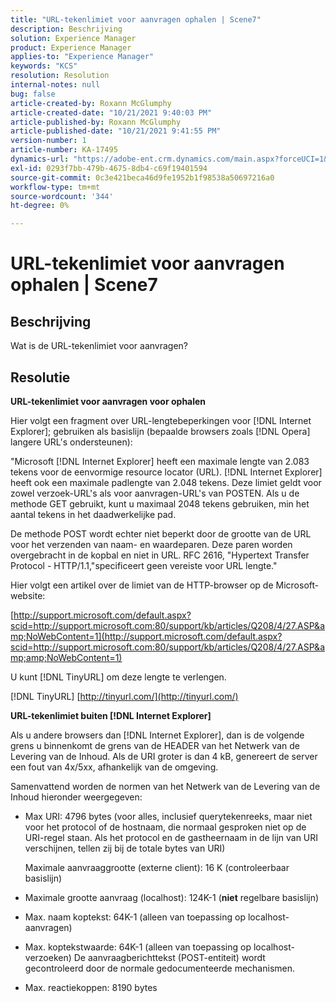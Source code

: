 ```yaml
---
title: "URL-tekenlimiet voor aanvragen ophalen | Scene7"
description: Beschrijving
solution: Experience Manager
product: Experience Manager
applies-to: "Experience Manager"
keywords: "KCS"
resolution: Resolution
internal-notes: null
bug: false
article-created-by: Roxann McGlumphy
article-created-date: "10/21/2021 9:40:03 PM"
article-published-by: Roxann McGlumphy
article-published-date: "10/21/2021 9:41:55 PM"
version-number: 1
article-number: KA-17495
dynamics-url: "https://adobe-ent.crm.dynamics.com/main.aspx?forceUCI=1&pagetype=entityrecord&etn=knowledgearticle&id=6a89cf70-b732-ec11-b6e5-000d3a5ba97a"
exl-id: 0293f7bb-479b-4675-8db4-c69f19401594
source-git-commit: 0c3e421beca46d9fe1952b1f98538a50697216a0
workflow-type: tm+mt
source-wordcount: '344'
ht-degree: 0%

---
```


# URL-tekenlimiet voor aanvragen ophalen | Scene7

## Beschrijving


Wat is de URL-tekenlimiet voor aanvragen?


## Resolutie


<b>URL-tekenlimiet voor aanvragen voor ophalen</b>

Hier volgt een fragment over URL-lengtebeperkingen voor [!DNL Internet Explorer]; gebruiken als basislijn (bepaalde browsers zoals [!DNL Opera] langere URL&#39;s ondersteunen):

&quot;Microsoft [!DNL Internet Explorer] heeft een maximale lengte van 2.083 tekens voor de eenvormige resource locator (URL). [!DNL Internet Explorer] heeft ook een maximale padlengte van 2.048 tekens. Deze limiet geldt voor zowel verzoek-URL&#39;s als voor aanvragen-URL&#39;s van POSTEN. Als u de methode GET gebruikt, kunt u maximaal 2048 tekens gebruiken, min het aantal tekens in het daadwerkelijke pad.

De methode POST wordt echter niet beperkt door de grootte van de URL voor het verzenden van naam- en waardeparen. Deze paren worden overgebracht in de kopbal en niet in URL. RFC 2616, &quot;Hypertext Transfer Protocol - HTTP/1.1,&quot;specificeert geen vereiste voor URL lengte.&quot;

Hier volgt een artikel over de limiet van de HTTP-browser op de Microsoft-website:

[http://support.microsoft.com/default.aspx?scid=http://support.microsoft.com:80/support/kb/articles/Q208/4/27.ASP&amp;NoWebContent=1](http://support.microsoft.com/default.aspx?scid=http://support.microsoft.com:80/support/kb/articles/Q208/4/27.ASP&amp;amp;NoWebContent=1)

U kunt [!DNL TinyURL] om deze lengte te verlengen.

[!DNL TinyURL] [http://tinyurl.com/](http://tinyurl.com/)

<b>URL-tekenlimiet buiten [!DNL Internet Explorer]</b>

Als u andere browsers dan [!DNL Internet Explorer], dan is de volgende grens u binnenkomt de grens van de HEADER van het Netwerk van de Levering van de Inhoud. Als de URI groter is dan 4 kB, genereert de server een fout van 4x/5xx, afhankelijk van de omgeving.

Samenvattend worden de normen van het Netwerk van de Levering van de Inhoud hieronder weergegeven:

- Max URI: 4796 bytes (voor alles, inclusief querytekenreeks, maar niet voor het protocol of de hostnaam, die normaal gesproken niet op de URI-regel staan. Als het protocol en de gastheernaam in de lijn van URI verschijnen, tellen zij bij de totale bytes van URI)

   Maximale aanvraaggrootte (externe client): 16 K (controleerbaar basislijn)
- Maximale grootte aanvraag (localhost): 124K-1 (<b>niet</b> regelbare basislijn)
- Max. naam koptekst: 64K-1 (alleen van toepassing op localhost-aanvragen)
- Max. koptekstwaarde: 64K-1 (alleen van toepassing op localhost-verzoeken) De aanvraagberichttekst (POST-entiteit) wordt gecontroleerd door de normale gedocumenteerde mechanismen.
- Max. reactiekoppen: 8190 bytes
